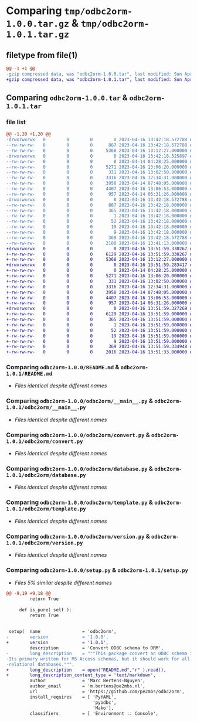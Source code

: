 # Comparing `tmp/odbc2orm-1.0.0.tar.gz` & `tmp/odbc2orm-1.0.1.tar.gz`

## filetype from file(1)

```diff
@@ -1 +1 @@
-gzip compressed data, was "odbc2orm-1.0.0.tar", last modified: Sun Apr 16 13:42:18 2023, max compression
+gzip compressed data, was "odbc2orm-1.0.1.tar", last modified: Sun Apr 16 13:51:59 2023, max compression
```

## Comparing `odbc2orm-1.0.0.tar` & `odbc2orm-1.0.1.tar`

### file list

```diff
@@ -1,20 +1,20 @@
-drwxrwxrwx   0        0        0        0 2023-04-16 13:42:18.572788 odbc2orm-1.0.0/
--rw-rw-rw-   0        0        0      887 2023-04-16 13:42:18.572788 odbc2orm-1.0.0/PKG-INFO
--rw-rw-rw-   0        0        0     5368 2023-04-16 13:12:27.000000 odbc2orm-1.0.0/README.md
-drwxrwxrwx   0        0        0        0 2023-04-16 13:42:18.525897 odbc2orm-1.0.0/odbc2orm/
--rw-rw-rw-   0        0        0        0 2023-04-14 04:28:25.000000 odbc2orm-1.0.0/odbc2orm/__init__.py
--rw-rw-rw-   0        0        0     5271 2023-04-16 13:06:20.000000 odbc2orm-1.0.0/odbc2orm/__main__.py
--rw-rw-rw-   0        0        0      331 2023-04-16 13:02:50.000000 odbc2orm-1.0.0/odbc2orm/config.py
--rw-rw-rw-   0        0        0     3316 2023-04-16 12:34:31.000000 odbc2orm-1.0.0/odbc2orm/convert.py
--rw-rw-rw-   0        0        0     3958 2023-04-14 07:48:05.000000 odbc2orm-1.0.0/odbc2orm/database.py
--rw-rw-rw-   0        0        0     4407 2023-04-16 13:06:53.000000 odbc2orm-1.0.0/odbc2orm/template.py
--rw-rw-rw-   0        0        0      957 2023-04-14 06:31:26.000000 odbc2orm-1.0.0/odbc2orm/version.py
-drwxrwxrwx   0        0        0        0 2023-04-16 13:42:18.572788 odbc2orm-1.0.0/odbc2orm.egg-info/
--rw-rw-rw-   0        0        0      887 2023-04-16 13:42:18.000000 odbc2orm-1.0.0/odbc2orm.egg-info/PKG-INFO
--rw-rw-rw-   0        0        0      365 2023-04-16 13:42:18.000000 odbc2orm-1.0.0/odbc2orm.egg-info/SOURCES.txt
--rw-rw-rw-   0        0        0        1 2023-04-16 13:42:18.000000 odbc2orm-1.0.0/odbc2orm.egg-info/dependency_links.txt
--rw-rw-rw-   0        0        0       52 2023-04-16 13:42:18.000000 odbc2orm-1.0.0/odbc2orm.egg-info/entry_points.txt
--rw-rw-rw-   0        0        0       19 2023-04-16 13:42:18.000000 odbc2orm-1.0.0/odbc2orm.egg-info/requires.txt
--rw-rw-rw-   0        0        0        9 2023-04-16 13:42:18.000000 odbc2orm-1.0.0/odbc2orm.egg-info/top_level.txt
--rw-rw-rw-   0        0        0      369 2023-04-16 13:42:18.572788 odbc2orm-1.0.0/setup.cfg
--rw-rw-rw-   0        0        0     2100 2023-04-16 13:41:13.000000 odbc2orm-1.0.0/setup.py
+drwxrwxrwx   0        0        0        0 2023-04-16 13:51:59.330267 odbc2orm-1.0.1/
+-rw-rw-rw-   0        0        0     6129 2023-04-16 13:51:59.330267 odbc2orm-1.0.1/PKG-INFO
+-rw-rw-rw-   0        0        0     5368 2023-04-16 13:12:27.000000 odbc2orm-1.0.1/README.md
+drwxrwxrwx   0        0        0        0 2023-04-16 13:51:59.283417 odbc2orm-1.0.1/odbc2orm/
+-rw-rw-rw-   0        0        0        0 2023-04-14 04:28:25.000000 odbc2orm-1.0.1/odbc2orm/__init__.py
+-rw-rw-rw-   0        0        0     5271 2023-04-16 13:06:20.000000 odbc2orm-1.0.1/odbc2orm/__main__.py
+-rw-rw-rw-   0        0        0      331 2023-04-16 13:02:50.000000 odbc2orm-1.0.1/odbc2orm/config.py
+-rw-rw-rw-   0        0        0     3316 2023-04-16 12:34:31.000000 odbc2orm-1.0.1/odbc2orm/convert.py
+-rw-rw-rw-   0        0        0     3958 2023-04-14 07:48:05.000000 odbc2orm-1.0.1/odbc2orm/database.py
+-rw-rw-rw-   0        0        0     4407 2023-04-16 13:06:53.000000 odbc2orm-1.0.1/odbc2orm/template.py
+-rw-rw-rw-   0        0        0      957 2023-04-14 06:31:26.000000 odbc2orm-1.0.1/odbc2orm/version.py
+drwxrwxrwx   0        0        0        0 2023-04-16 13:51:59.327269 odbc2orm-1.0.1/odbc2orm.egg-info/
+-rw-rw-rw-   0        0        0     6129 2023-04-16 13:51:59.000000 odbc2orm-1.0.1/odbc2orm.egg-info/PKG-INFO
+-rw-rw-rw-   0        0        0      365 2023-04-16 13:51:59.000000 odbc2orm-1.0.1/odbc2orm.egg-info/SOURCES.txt
+-rw-rw-rw-   0        0        0        1 2023-04-16 13:51:59.000000 odbc2orm-1.0.1/odbc2orm.egg-info/dependency_links.txt
+-rw-rw-rw-   0        0        0       52 2023-04-16 13:51:59.000000 odbc2orm-1.0.1/odbc2orm.egg-info/entry_points.txt
+-rw-rw-rw-   0        0        0       19 2023-04-16 13:51:59.000000 odbc2orm-1.0.1/odbc2orm.egg-info/requires.txt
+-rw-rw-rw-   0        0        0        9 2023-04-16 13:51:59.000000 odbc2orm-1.0.1/odbc2orm.egg-info/top_level.txt
+-rw-rw-rw-   0        0        0      369 2023-04-16 13:51:59.334948 odbc2orm-1.0.1/setup.cfg
+-rw-rw-rw-   0        0        0     2016 2023-04-16 13:51:33.000000 odbc2orm-1.0.1/setup.py
```

### Comparing `odbc2orm-1.0.0/README.md` & `odbc2orm-1.0.1/README.md`

 * *Files identical despite different names*

### Comparing `odbc2orm-1.0.0/odbc2orm/__main__.py` & `odbc2orm-1.0.1/odbc2orm/__main__.py`

 * *Files identical despite different names*

### Comparing `odbc2orm-1.0.0/odbc2orm/convert.py` & `odbc2orm-1.0.1/odbc2orm/convert.py`

 * *Files identical despite different names*

### Comparing `odbc2orm-1.0.0/odbc2orm/database.py` & `odbc2orm-1.0.1/odbc2orm/database.py`

 * *Files identical despite different names*

### Comparing `odbc2orm-1.0.0/odbc2orm/template.py` & `odbc2orm-1.0.1/odbc2orm/template.py`

 * *Files identical despite different names*

### Comparing `odbc2orm-1.0.0/odbc2orm/version.py` & `odbc2orm-1.0.1/odbc2orm/version.py`

 * *Files identical despite different names*

### Comparing `odbc2orm-1.0.0/setup.py` & `odbc2orm-1.0.1/setup.py`

 * *Files 5% similar despite different names*

```diff
@@ -9,19 +9,18 @@
         return True
 
     def is_pure( self ):
         return True
 
 
 setup(  name                = 'odbc2orm',
-        version             = '1.0.0',
+        version             = '1.0.1',
         description         = 'Convert ODBC schema to ORM',
-        long_description    = """This package convert an ODBC schema into a sqlalchemy ORM schema.
-Its primary written for MS Access schemas, but it should work for all ODBC 
-relational databases.""",
+        long_description    = open("README.md","r" ).read(),
+        long_description_content_type = 'text/markdown',
         author              = 'Marc Bertens-Nguyen',
         author_email        = 'm.bertens@pe2mbs.nl',
         url                 = 'https://github.com/pe2mbs/odbc2orm',
         install_requires    = [ 'PyYAML',
                                 'pyodbc',
                                 'Mako'],
         classifiers         = [ 'Environment :: Console',
```

